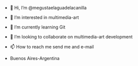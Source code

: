 - 👋 Hi, I’m @megustaelaguadelacanilla
- 👀 I’m interested in multimedia-art
- 🌱 I’m currently learning Git
- 💞️ I’m looking to collaborate on multimedia-art development
- 📫 How to reach me send me and e-mail

- Buenos Aires-Argentina

<!---
megustaelaguadelacanilla/megustaelaguadelacanilla is a ✨ special ✨ repository because its `README.md` (this file) appears on your GitHub profile.
You can click the Preview link to take a look at your changes.
--->
